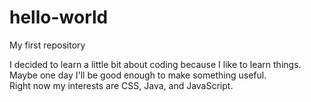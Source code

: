 # hello-world
My first repository

I decided to learn a little bit about coding because I like to learn things.   
Maybe one day I'll be good enough to make something useful.   
Right now my interests are CSS, Java, and JavaScript.
